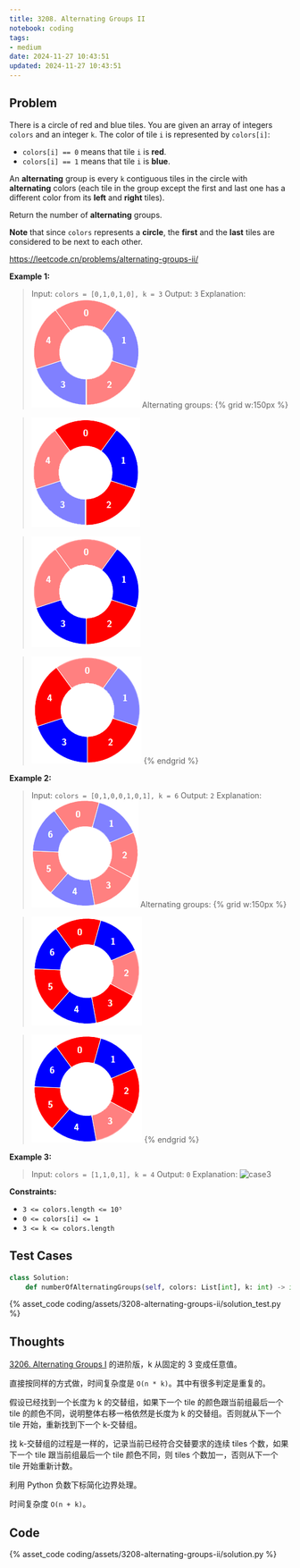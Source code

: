 ```yaml
---
title: 3208. Alternating Groups II
notebook: coding
tags:
- medium
date: 2024-11-27 10:43:51
updated: 2024-11-27 10:43:51
---
```

## Problem

There is a circle of red and blue tiles. You are given an array of integers `colors` and an integer `k`. The color of tile `i` is represented by `colors[i]`:

- `colors[i] == 0` means that tile `i` is **red**.
- `colors[i] == 1` means that tile `i` is **blue**.

An **alternating** group is every `k` contiguous tiles in the circle with **alternating** colors (each tile in the group except the first and last one has a different color from its **left** and **right** tiles).

Return the number of **alternating** groups.

**Note** that since `colors` represents a **circle**, the **first** and the **last** tiles are considered to be next to each other.

<https://leetcode.cn/problems/alternating-groups-ii/>

**Example 1:**

> Input: `colors = [0,1,0,1,0], k = 3`
> Output: `3`
> Explanation:
> ![case1-0](assets/3208-alternating-groups-ii/case1-0.png)
> Alternating groups:
> {% grid w:150px %}
<!-- cell -->
> ![case1-1](assets/3208-alternating-groups-ii/case1-1.png)
<!-- cell -->
> ![case1-2](assets/3208-alternating-groups-ii/case1-2.png)
<!-- cell -->
> ![case1-3](assets/3208-alternating-groups-ii/case1-3.png)
{% endgrid %}

**Example 2:**

> Input: `colors = [0,1,0,0,1,0,1], k = 6`
> Output: `2`
> Explanation:
> ![case2-0](assets/3208-alternating-groups-ii/case2-0.png)
> Alternating groups:
> {% grid w:150px %}
<!-- cell -->
> ![case2-1](assets/3208-alternating-groups-ii/case2-1.png)
<!-- cell -->
> ![case2-2](assets/3208-alternating-groups-ii/case2-2.png)
{% endgrid %}

**Example 3:**

> Input: `colors = [1,1,0,1], k = 4`
> Output: `0`
> Explanation:
> ![case3](assets/3208-alternating-groups-ii/case3.png.png)

**Constraints:**

- `3 <= colors.length <= 10⁵`
- `0 <= colors[i] <= 1`
- `3 <= k <= colors.length`

## Test Cases

``` python
class Solution:
    def numberOfAlternatingGroups(self, colors: List[int], k: int) -> int:
```

{% asset_code coding/assets/3208-alternating-groups-ii/solution_test.py %}

## Thoughts

[3206. Alternating Groups I](3206-alternating-groups-i) 的进阶版，k 从固定的 3 变成任意值。

直接按同样的方式做，时间复杂度是 `O(n * k)`。其中有很多判定是重复的。

假设已经找到一个长度为 k 的交替组，如果下一个 tile 的颜色跟当前组最后一个 tile 的颜色不同，说明整体右移一格依然是长度为 k 的交替组。否则就从下一个 tile 开始，重新找到下一个 k-交替组。

找 k-交替组的过程是一样的，记录当前已经符合交替要求的连续 tiles 个数，如果下一个 tile 跟当前组最后一个 tile 颜色不同，则 tiles 个数加一，否则从下一个 tile 开始重新计数。

利用 Python 负数下标简化边界处理。

时间复杂度 `O(n + k)`。

## Code

{% asset_code coding/assets/3208-alternating-groups-ii/solution.py %}
